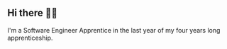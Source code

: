 ## Hi there 👋🏻

I'm a Software Engineer Apprentice in the last year of my four years long apprenticeship.
